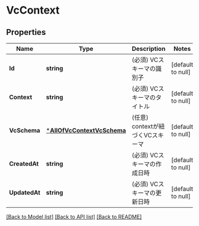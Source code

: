 # VcContext

## Properties
Name | Type | Description | Notes
------------ | ------------- | ------------- | -------------
**Id** | **string** | (必須) VCスキーマの識別子 | [default to null]
**Context** | **string** | (必須) VCスキーマのタイトル | [default to null]
**VcSchema** | [***AllOfVcContextVcSchema**](AllOfVcContextVcSchema.md) | (任意) contextが紐づくVCスキーマ | [default to null]
**CreatedAt** | **string** | (必須) VCスキーマの作成日時 | [default to null]
**UpdatedAt** | **string** | (必須) VCスキーマの更新日時 | [default to null]

[[Back to Model list]](../README.md#documentation-for-models) [[Back to API list]](../README.md#documentation-for-api-endpoints) [[Back to README]](../README.md)

